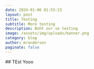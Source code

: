 ```yaml
---
date: 2024-01-06 01:53:13
layout: post
title: Testing
subtitle: More testing
description: Boht zor se testing
image: /assets/img/uploads/banner.png
category: blog
author: mranderson
paginate: false
---
```

#﻿# TEst
Y﻿ooo